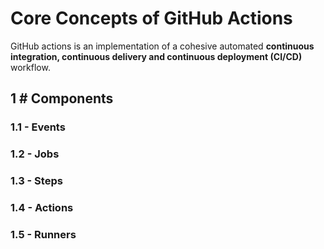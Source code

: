 # Core Concepts of GitHub Actions
GitHub actions is an implementation of a cohesive automated **continuous integration, continuous delivery and continuous deployment (CI/CD)** workflow.

## 1 # Components
### 1.1 - Events
### 1.2 - Jobs
### 1.3 - Steps
### 1.4 - Actions
### 1.5 - Runners